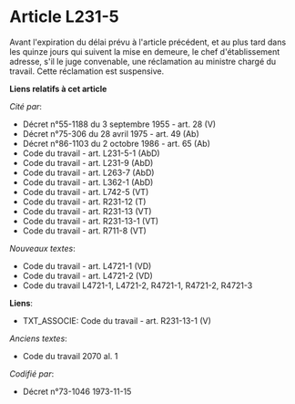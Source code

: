 # Article L231-5

Avant l'expiration du délai prévu à l'article précédent, et au plus tard dans les quinze jours qui suivent la mise en
demeure, le chef d'établissement adresse, s'il le juge convenable, une réclamation au ministre chargé du travail. Cette
réclamation est suspensive.

**Liens relatifs à cet article**

_Cité par_:

  - Décret n°55-1188 du 3 septembre 1955 - art. 28 (V)
  - Décret n°75-306 du 28 avril 1975 - art. 49 (Ab)
  - Décret n°86-1103 du 2 octobre 1986 - art. 65 (Ab)
  - Code du travail - art. L231-5-1 (AbD)
  - Code du travail - art. L231-9 (AbD)
  - Code du travail - art. L263-7 (AbD)
  - Code du travail - art. L362-1 (AbD)
  - Code du travail - art. L742-5 (VT)
  - Code du travail - art. R231-12 (T)
  - Code du travail - art. R231-13 (VT)
  - Code du travail - art. R231-13-1 (VT)
  - Code du travail - art. R711-8 (VT)

_Nouveaux textes_:

  - Code du travail - art. L4721-1 (VD)
  - Code du travail - art. L4721-2 (VD)
  - Code du travail L4721-1, L4721-2, R4721-1, R4721-2, R4721-3

**Liens**:

  - TXT_ASSOCIE: Code du travail - art. R231-13-1 (V)

_Anciens textes_:

  - Code du travail 2070 al. 1

_Codifié par_:

  - Décret n°73-1046 1973-11-15
